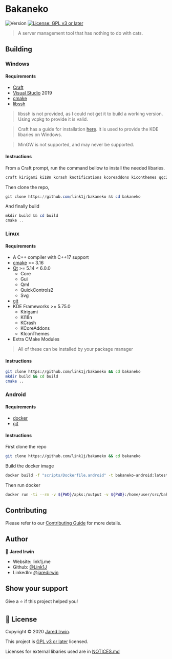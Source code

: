 # Bakaneko
![Version](https://img.shields.io/badge/version-0.0.1-blue.svg?cacheSeconds=2592000)
[![License: GPL v3 or later](https://img.shields.io/badge/License-GPL%20v3%20or%20later-yellow.svg)](https://www.gnu.org/licenses/gpl-3.0)

> A server management tool that has nothing to do with cats.

## Building
### Windows
#### Requirements
- [Craft](https://community.kde.org/Craft)
- [Visual Studio](https://visualstudio.microsoft.com/) 2019 
- [cmake](https://cmake.org/)
- [libssh](https://www.libssh.org/)

> libssh is not provided, as I could not get it to build a working version. Using vcpkg to provide it is valid.

> Craft has a guide for installation [here](https://community.kde.org/Guidelines_and_HOWTOs/Build_from_source/Windows). It is used to provide the KDE libaries on Windows.

> MinGW is not supported, and may never be supported.

#### Instructions
From a Craft prompt, run the command bellow to install the needed libaries.
```powershell
craft kirigami ki18n kcrash knotifications kcoreaddons kiconthemes qqc2-desktop-style
```
Then clone the repo,
```powershell
git clone https://github.com/link1j/bakaneko && cd bakaneko
```
And finally build
```powershell
mkdir build && cd build
cmake ..
```

### Linux
#### Requirements
- A C++ compiler with C++17 support
- [cmake](https://cmake.org/) >= 3.16
- [Qt](https://www.qt.io/) >= 5.14 < 6.0.0
  - Core
  - Gui
  - Qml
  - QuickControls2
  - Svg
- [git](https://git-scm.com/)
- KDE Frameworks >= 5.75.0
  - Kirigami
  - KI18n
  - KCrash
  - KCoreAddons
  - KIconThemes
- Extra CMake Modules
> All of these can be installed by your package manager

#### Instructions
```bash
git clone https://github.com/link1j/bakaneko && cd bakaneko
mkdir build && cd build
cmake ..
```

### Android
#### Requirements
- [docker](https://www.docker.com/git)
- [git](https://git-scm.com/)

#### Instructions
First clone the repo
```bash
git clone https://github.com/link1j/bakaneko && cd bakaneko
```
Build the docker image
```bash
docker build -f "scripts/Dockerfile.android" -t bakaneko-android:latest "scripts"
```
Then run docker
```bash
docker run -ti --rm -v ${PWD}/apks:/output -v ${PWD}:/home/user/src/bakaneko bakaneko-android bash /home/user/src/bakaneko/scripts/build_android_docker.sh
```


## Contributing
Please refer to our [Contributing Guide](CONTRIBUTING.md) for more details.

## Author

👤 **Jared Irwin**

* Website: link1j.me
* Github: [@Link1J](https://github.com/Link1J)
* LinkedIn: [@jaredirwin](https://linkedin.com/in/jaredirwin)

## Show your support

Give a ⭐️ if this project helped you!

## 📝 License

Copyright © 2020 [Jared Irwin](https://github.com/Link1J).

This project is [GPL v3 or later](LICENSE.md) licensed.

Licenses for external libaries used are in [NOTICES.md](NOTICES.md)

